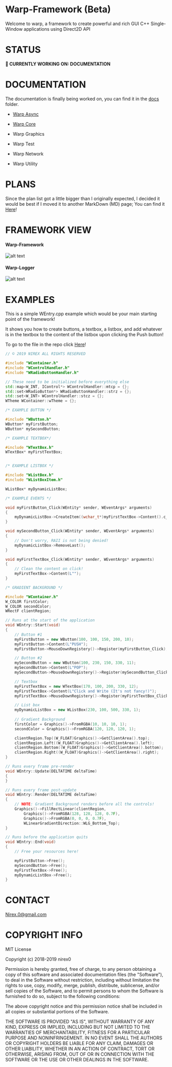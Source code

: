 # Warp-Framework (Beta)
Welcome to warp, a framework to create powerful and rich GUI C++ Single-Window applications using Direct2D API

STATUS
======

**🔧 CURRENTLY WORKING ON: DOCUMENTATION**

DOCUMENTATION
=============

The documentation is finally being worked on, you can find it in the [docs](/docs) folder.

- [Warp Async](https://github.com/nirex0/Warp-Framework/blob/master/docs/documentation/AS-INDEX.md) 

- [Warp Core](https://github.com/nirex0/Warp-Framework/blob/master/docs/documentation/CORE-INDEX.md)

- Warp Graphics

- Warp Test

- Warp Network

- Warp Utility

PLANS
=====

Since the plan list got a little bigger than I originally expected, I decided it would be best if I 
moved it to another MarkDown (MD) page; You can find it [Here](https://github.com/nirex0/Warp-Framework/blob/master/TODO.md)! 

FRAMEWORK VIEW
==============

#### Warp-Framework
![alt text](https://raw.githubusercontent.com/nirex0/warp-framework/master/repo-resources/warp-000.png)

#### Warp-Logger
![alt text](https://raw.githubusercontent.com/nirex0/warp-framework/master/repo-resources/warp-001.png)

EXAMPLES
========

This is a simple WEntry.cpp example which would be your main starting point of the framework!

It shows you how to create buttons, a textbox, a listbox, and add whatever is in the textbox to the content of the listbox upon clicking the Push button!

To go to the file in the repo click [Here](https://github.com/nirex0/Warp-Framework/blob/master/src/Warp-Framework/WEntry.cpp)!

```cpp
// © 2019 NIREX ALL RIGHTS RESERVED

#include "WContainer.h"
#include "WControlHandler.h"
#include "WRadioButtonHandler.h"

// These need to be initialized before everything else
std::map<W_INT, IControl*> WControlHandler::mtcp = {};
std::set<WRadioButton*> WRadioButtonHandler::strz = {};
std::set<W_INT> WControlHandler::stcz = {};
WTheme WContainer::wTheme = {};

/* EXAMPLE BUTTON */

#include "WButton.h"
WButton* myFirstButton;
WButton* mySecondButton;

/* EXAMPLE TEXTBOX*/

#include "WTextBox.h"
WTextBox* myFirstTextBox;


/* EXAMPLE LISTBOX */

#include "WListBox.h"
#include "WListBoxItem.h"

WListBox* myDynamicListBox;

/* EXAMPLE EVENTS */

void myFirstButton_Click(WEntity* sender, WEventArgs* arguments)
{
	myDynamicListBox->CreateItem((wchar_t*)myFirstTextBox->Content().c_str());
}

void mySecondButton_Click(WEntity* sender, WEventArgs* arguments)
{
	// Don't worry, RAII is not being denied!
	myDynamicListBox->RemoveLast();
}

void myFirstTextBox_Click(WEntity* sender, WEventArgs* arguments)
{
	// Clean the content on click!
	myFirstTextBox->Content(L"");
}

/* GRADIENT BACKGROUND */

#include "WContainer.h"
W_COLOR firstColor;
W_COLOR secondColor;
WRectF clientRegion;

// Runs at the start of the application
void WEntry::Start(void)
{
	// Button #1
	myFirstButton = new WButton(100, 100, 150, 200, 10);
	myFirstButton->Content(L"PUSH");
	myFirstButton->MouseDownRegistery()->Register(myFirstButton_Click);

	// Button #2
	mySecondButton = new WButton(100, 230, 150, 330, 11);
	mySecondButton->Content(L"POP");
	mySecondButton->MouseDownRegistery()->Register(mySecondButton_Click);

	// Textbox
	myFirstTextBox = new WTextBox(170, 100, 200, 330, 12);
	myFirstTextBox->Content(L"Click and Write (It's not fancy!)");
	myFirstTextBox->MouseDownRegistery()->Register(myFirstTextBox_Click);

	// List box
	myDynamicListBox = new WListBox(230, 100, 500, 330, 1);
	
	// Gradient Background
	firstColor = Graphics()->FromRGBA(10, 10, 10, 1);
	secondColor = Graphics()->FromRGBA(120, 120, 120, 1);

	clientRegion.Top((W_FLOAT)Graphics()->GetClientArea().top);
	clientRegion.Left((W_FLOAT)Graphics()->GetClientArea().left);
	clientRegion.Bottom((W_FLOAT)Graphics()->GetClientArea().bottom);
	clientRegion.Right((W_FLOAT)Graphics()->GetClientArea().right);
}

// Runs every frame pre-render
void WEntry::Update(DELTATIME deltaTime)
{
}

// Runs every frame post-update
void WEntry::Render(DELTATIME deltaTime)
{
	// NOTE: Gradient Background renders before all the controls!
	Graphics()->FillRectLinear(clientRegion,
		Graphics()->FromRGBA(128, 128, 128, 0.7F),
		Graphics()->FromRGBA(0, 0, 0, 0.7F),
		WLinearGradientDirection::WLG_Bottom_Top);
}

// Runs before the application quits 
void WEntry::End(void)
{
	// Free your resources here!

	myFirstButton->Free();
	mySecondButton->Free();
	myFirstTextBox->Free();
	myDynamicListBox->Free();
}
```

CONTACT
=======

Nirex.0@gmail.com

COPYRIGHT INFO
==============
MIT License

Copyright (c) 2018-2019 nirex0

Permission is hereby granted, free of charge, to any person obtaining a copy
of this software and associated documentation files (the "Software"), to deal
in the Software without restriction, including without limitation the rights
to use, copy, modify, merge, publish, distribute, sublicense, and/or sell
copies of the Software, and to permit persons to whom the Software is
furnished to do so, subject to the following conditions:

The above copyright notice and this permission notice shall be included in all
copies or substantial portions of the Software.

THE SOFTWARE IS PROVIDED "AS IS", WITHOUT WARRANTY OF ANY KIND, EXPRESS OR
IMPLIED, INCLUDING BUT NOT LIMITED TO THE WARRANTIES OF MERCHANTABILITY,
FITNESS FOR A PARTICULAR PURPOSE AND NONINFRINGEMENT. IN NO EVENT SHALL THE
AUTHORS OR COPYRIGHT HOLDERS BE LIABLE FOR ANY CLAIM, DAMAGES OR OTHER
LIABILITY, WHETHER IN AN ACTION OF CONTRACT, TORT OR OTHERWISE, ARISING FROM,
OUT OF OR IN CONNECTION WITH THE SOFTWARE OR THE USE OR OTHER DEALINGS IN THE
SOFTWARE.


